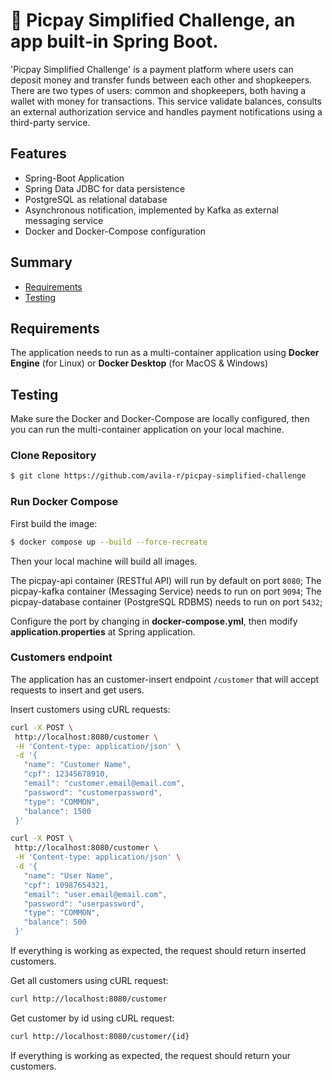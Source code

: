 # 🌱 Picpay Simplified Challenge, an app built-in Spring Boot.

'Picpay Simplified Challenge' is a payment platform where users can deposit money and transfer funds between each other and shopkeepers. There are two types of users: common and shopkeepers, both having a wallet with money for transactions. This service validate balances, consults an external authorization service and handles payment notifications using a third-party service.

## Features

* Spring-Boot Application
* Spring Data JDBC for data persistence
* PostgreSQL as relational database
* Asynchronous notification, implemented by Kafka as external messaging service 
* Docker and Docker-Compose configuration 


## Summary

- [Requirements](#requirements)
- [Testing](#testing)

## Requirements
The application needs to run as a multi-container application using **Docker Engine** (for Linux) or **Docker Desktop** (for MacOS & Windows)

## Testing
Make sure the Docker and Docker-Compose are locally configured, then you can run the multi-container application on your local machine.

### Clone Repository
```bash
$ git clone https://github.com/avila-r/picpay-simplified-challenge
```

### Run Docker Compose

First build the image:
```bash
$ docker compose up --build --force-recreate
```

Then your local machine will build all images. 

The picpay-api container (RESTful API) will run by default on port `8080`;
The picpay-kafka container (Messaging Service) needs to run on port `9094`;
The picpay-database container (PostgreSQL RDBMS) needs to run on port `5432`;

Configure the port by changing in __docker-compose.yml__, then modify __application.properties__ at Spring application.

### Customers endpoint
The application has an customer-insert endpoint `/customer` that will accept requests to insert and get users.

 Insert customers using cURL requests:
 ```bash
curl -X POST \
  http://localhost:8080/customer \
  -H 'Content-type: application/json' \
  -d '{
    "name": "Customer Name",
    "cpf": 12345678910,
    "email": "customer.email@email.com",
    "password": "customerpassword",
    "type": "COMMON",
    "balance": 1500 
  }'
```
 ```bash
curl -X POST \
  http://localhost:8080/customer \
  -H 'Content-type: application/json' \
  -d '{
    "name": "User Name",
    "cpf": 10987654321,
    "email": "user.email@email.com",
    "password": "userpassword",
    "type": "COMMON",
    "balance": 500
  }'
```

If everything is working as expected, the request should return inserted customers.

 Get all customers using cURL request:
 ```bash
curl http://localhost:8080/customer
```
 Get customer by id using cURL request:
 ```bash
curl http://localhost:8080/customer/{id}
```

If everything is working as expected, the request should return your customers.

